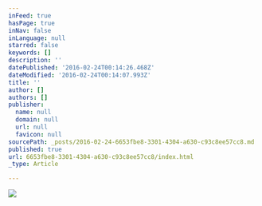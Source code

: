 ```yaml
---
inFeed: true
hasPage: true
inNav: false
inLanguage: null
starred: false
keywords: []
description: ''
datePublished: '2016-02-24T00:14:26.468Z'
dateModified: '2016-02-24T00:14:07.993Z'
title: ''
author: []
authors: []
publisher:
  name: null
  domain: null
  url: null
  favicon: null
sourcePath: _posts/2016-02-24-6653fbe8-3301-4304-a630-c93c8ee57cc8.md
published: true
url: 6653fbe8-3301-4304-a630-c93c8ee57cc8/index.html
_type: Article

---
```

![](https://the-grid-user-content.s3-us-west-2.amazonaws.com/440b145c-9c7c-462b-995a-67849cc6aff5.jpg)